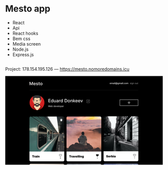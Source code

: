 #  Mesto app

* React  
* Api 
* React hooks
* Bem css
* Media screen
* Node.js
* Express.js

##
Project:
178.154.195.126 —  https://mesto.nomoredomains.icu


![alt text](/frontend//public//mesto.png)